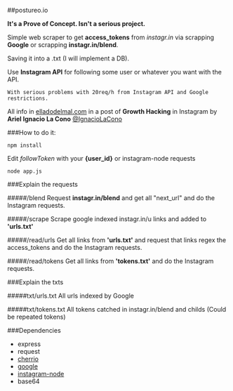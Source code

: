 ##postureo.io

**It's a Prove of Concept. Isn't a serious project.**

Simple web scraper to get **access_tokens** from _instagr.in_ via scrapping **Google** or scrapping **instagr.in/blend**.

Saving it into a .txt (I will implement a DB).

Use **Instagram API** for following some user or whatever you want with the API.

`With serious problems with 20req/h from Instagram API and Google restrictions.`

>
All info in [elladodelmal.com](http://www.elladodelmal.com/2015/02/growth-hacking-en-instagram-como-robar.html) in a post of **Growth Hacking** in Instagram by **Ariel Ignacio La Cono** [@IgnacioLaCono](https://twitter.com/IgnacioLaCono)


###How to do it:

```shell
npm install
```

Edit _followToken_ with your **{user_id}** or instagram-node requests

```shell
node app.js
```

###Explain the requests

#####/blend
Request __instagr.in/blend__ and get all "next_url" and do the Instagram requests.

#####/scrape
Scrape google indexed instagr.in/u links and added to __'urls.txt'__

#####/read/urls
Get all links from __'urls.txt'__ and request that links regex the access_tokens and do the Instagram requests.

#####/read/tokens
Get all links from __'tokens.txt'__ and do the Instagram requests.


###Explain the txts

#####txt/urls.txt
All urls indexed by Google

#####txt/tokens.txt
All tokens catched in instagr.in/blend and childs
(Could be repeated tokens)

###Dependencies
- express 
- request 
- [cherrio](https://www.npmjs.com/package/cherrio)
- [google](https://www.npmjs.com/package/google)
- [instagram-node](https://www.npmjs.com/package/instagram-node)
- base64
